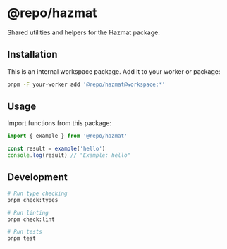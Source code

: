 # @repo/hazmat

Shared utilities and helpers for the Hazmat package.

## Installation

This is an internal workspace package. Add it to your worker or package:

```bash
pnpm -F your-worker add '@repo/hazmat@workspace:*'
```

## Usage

Import functions from this package:

```typescript
import { example } from '@repo/hazmat'

const result = example('hello')
console.log(result) // "Example: hello"
```

## Development

```bash
# Run type checking
pnpm check:types

# Run linting
pnpm check:lint

# Run tests
pnpm test
```
